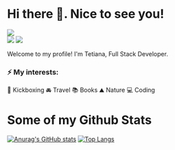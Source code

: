 # Hi there 👋. Nice to see you! 

<a href="tanyashostak13@gmail.com"><img src="https://img.shields.io/badge/tanyashostak13@gmail.com-D14836?&logo=gmail&logoColor=white" /></a>  
<a href="[tanyashostak13@gmail.com](https://github.com/Tetiana1386)"><img src="https://img.shields.io/badge/Tetiana1386-100000?&logo=github&logoColor=white" /></a> <img src="https://img.shields.io/badge/LinkedIn-0077B5?style=for-the-badg&logo=linkedin&logoColor=white" />


Welcome to my profile! I'm Tetiana, Full Stack Developer.

### ⚡ My interests:

:boxing_glove: Kickboxing :oncoming_automobile: Travel :books: Books
:mountain: Nature
:computer: Coding

# Some of my Github Stats



[![Anurag's GitHub stats](https://github-readme-stats.vercel.app/api?username=Tetiana1386&show_icons=true)](https://github.com/anuraghazra/github-readme-stats) [![Top Langs](https://github-readme-stats.vercel.app/api/top-langs/?username=Tetiana1386&layout=compact)](https://github.com/anuraghazra/github-readme-stats)


